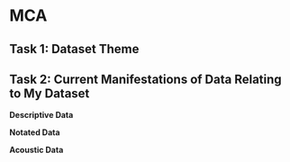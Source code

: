 # MCA
## Task 1: Dataset Theme
## Task 2: Current Manifestations of Data Relating to My Dataset

**Descriptive Data**

**Notated Data**

**Acoustic Data**
